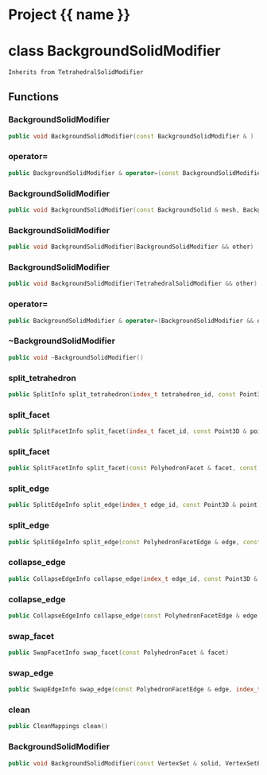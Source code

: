 <script setup>
import {useRoute} from 'vitepress'
const {path} = useRoute()
const tokens = path.split('/')
const words = tokens[2].split('-');
for (let i = 0; i < words.length; i++) {
    words[i] = words[i].charAt(0).toUpperCase() + words[i].slice(1);
    words[i] = words[i].replace('geode', 'Geode')
}
const name = words.join('-');
</script>
# Project {{ name }}

# class BackgroundSolidModifier


```cpp
Inherits from TetrahedralSolidModifier
```



## Functions

### BackgroundSolidModifier

```cpp
public void BackgroundSolidModifier(const BackgroundSolidModifier & )
```


### operator=

```cpp
public BackgroundSolidModifier & operator=(const BackgroundSolidModifier & )
```


### BackgroundSolidModifier

```cpp
public void BackgroundSolidModifier(const BackgroundSolid & mesh, BackgroundSolidBuilder & builder)
```


### BackgroundSolidModifier

```cpp
public void BackgroundSolidModifier(BackgroundSolidModifier && other)
```


### BackgroundSolidModifier

```cpp
public void BackgroundSolidModifier(TetrahedralSolidModifier && other)
```


### operator=

```cpp
public BackgroundSolidModifier & operator=(BackgroundSolidModifier && other)
```


### ~BackgroundSolidModifier

```cpp
public void ~BackgroundSolidModifier()
```


### split_tetrahedron

```cpp
public SplitInfo split_tetrahedron(index_t tetrahedron_id, const Point3D & point)
```


### split_facet

```cpp
public SplitFacetInfo split_facet(index_t facet_id, const Point3D & point)
```


### split_facet

```cpp
public SplitFacetInfo split_facet(const PolyhedronFacet & facet, const Point3D & point)
```


### split_edge

```cpp
public SplitEdgeInfo split_edge(index_t edge_id, const Point3D & point)
```


### split_edge

```cpp
public SplitEdgeInfo split_edge(const PolyhedronFacetEdge & edge, const Point3D & point)
```


### collapse_edge

```cpp
public CollapseEdgeInfo collapse_edge(index_t edge_id, const Point3D & point)
```


### collapse_edge

```cpp
public CollapseEdgeInfo collapse_edge(const PolyhedronFacetEdge & edge, const Point3D & point)
```


### swap_facet

```cpp
public SwapFacetInfo swap_facet(const PolyhedronFacet & facet)
```


### swap_edge

```cpp
public SwapEdgeInfo swap_edge(const PolyhedronFacetEdge & edge, index_t apex)
```


### clean

```cpp
public CleanMappings clean()
```


### BackgroundSolidModifier

```cpp
public void BackgroundSolidModifier(const VertexSet & solid, VertexSetBuilder & builder, MeshModifierFactoryKey key)
```




